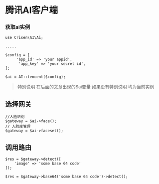# 腾讯AI客户端

### 获取ai实例

~~~
use Crisen\AI\Ai;

.....

$config = [
     'app_id' => 'your appid',
      'app_key' => 'your secret id',
];

$ai = AI::tencent($config);

~~~

> 特别说明 在后面的文章出现的$ai变量 如果没有特别说明 均为当前实例

## 选择网关

~~~
//人脸识别
$gateway = $ai->face();
// 人脸库管理
$gateway = $ai->faceset();
~~~

## 调用路由

~~~
$res = $gateway->detect([
    'image' => 'some base 64 code'
]);

$res = $gateway->base64('some base 64 code')->detect();

~~~

